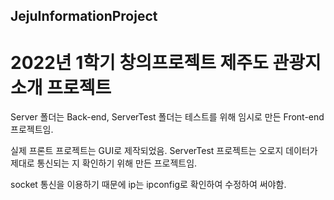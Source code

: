## JejuInformationProject
# 2022년 1학기 창의프로젝트 제주도 관광지 소개 프로젝트

Server 폴더는 Back-end, ServerTest 폴더는 테스트를 위해 임시로 만든 Front-end 프로젝트임.

실제 프론트 프로젝트는 GUI로 제작되었음. ServerTest 프로젝트는 오로지 데이터가 제대로 통신되는 지 확인하기 위해 만든 프로젝트임.

socket 통신을 이용하기 때문에 ip는 ipconfig로 확인하여 수정하여 써야함.
